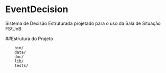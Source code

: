 # EventDecision
Sistema de Decisão Estruturada projetado para o uso da Sala de Situação FS\UnB

##Estrutura do Projeto
```
	bin/
	data/
	doc/
	lib/
	tests/
```
